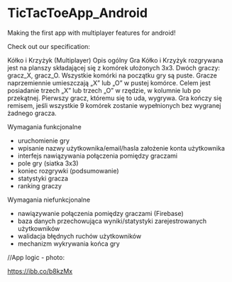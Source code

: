 # TicTacToeApp_Android
Making the first app with multiplayer features for android!

Check out our specification:

Kółko i Krzyżyk (Multiplayer)
Opis ogólny
Gra Kółko i Krzyżyk rozgrywana jest na planszy składającej się z komórek ułożonych 3x3. Dwóch graczy: gracz_X, gracz_O. Wszystkie komórki na początku gry są puste. Gracze naprzemiennie umieszczają „X” lub „O” w pustej komórce. Celem jest posiadanie trzech „X” lub trzech „O” w rzędzie, w kolumnie lub po przekątnej. Pierwszy gracz, któremu się to uda, wygrywa. Gra kończy się remisem, jeśli wszystkie 9 komórek zostanie wypełnionych bez wygranej żadnego gracza.

Wymagania funkcjonalne
- uruchomienie gry
- wpisanie nazwy użytkownika/email/hasla założenie konta użytkownika
- interfejs nawiązywania połączenia pomiędzy graczami
- pole gry (siatka 3x3)
- koniec rozgrywki (podsumowanie)
- statystyki gracza
- ranking graczy

Wymagania niefunkcjonalne
- nawiązywanie połączenia pomiędzy graczami (Firebase)
- baza danych przechowująca wyniki/statystyki zarejestrowanych użytkowników
- walidacja błędnych ruchów użytkowników
- mechanizm wykrywania końca gry

//App logic - photo:

https://ibb.co/b8kzMx

